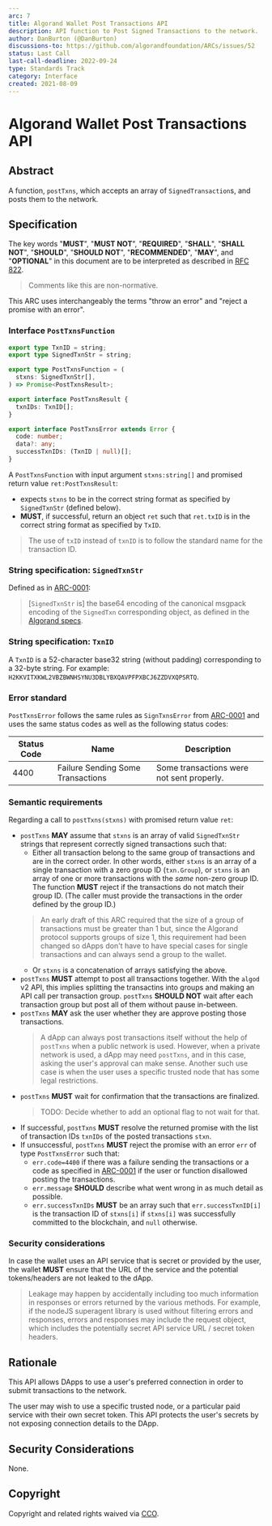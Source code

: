```yaml
---
arc: 7
title: Algorand Wallet Post Transactions API
description: API function to Post Signed Transactions to the network.
author: DanBurton (@DanBurton)
discussions-to: https://github.com/algorandfoundation/ARCs/issues/52
status: Last Call
last-call-deadline: 2022-09-24
type: Standards Track
category: Interface
created: 2021-08-09
---
```


# Algorand Wallet Post Transactions API

## Abstract

A function, `postTxns`, which accepts an array of `SignedTransaction`s, and posts them to the network.

## Specification

The key words "**MUST**", "**MUST NOT**", "**REQUIRED**", "**SHALL**", "**SHALL NOT**", "**SHOULD**", "**SHOULD NOT**", "**RECOMMENDED**", "**MAY**", and "**OPTIONAL**" in this document are to be interpreted as described in <a href="https://www.ietf.org/rfc/rfc822.txt">RFC 822</a>.

> Comments like this are non-normative.

This ARC uses interchangeably the terms "throw an error" and "reject a promise with an error".

### Interface `PostTxnsFunction`

```ts
export type TxnID = string;
export type SignedTxnStr = string;

export type PostTxnsFunction = (
  stxns: SignedTxnStr[],
) => Promise<PostTxnsResult>;

export interface PostTxnsResult {
  txnIDs: TxnID[];
}

export interface PostTxnsError extends Error {
  code: number;
  data?: any;
  successTxnIDs: (TxnID | null)[];
}
```

A `PostTxnsFunction` with input argument `stxns:string[]` and promised return value `ret:PostTxnsResult`:
* expects `stxns` to be in the correct string format as specified by `SignedTxnStr` (defined below).
* **MUST**, if successful, return an object `ret` such that `ret.txID` is in the correct string format as specified by `TxID`.

> The use of `txID` instead of `txnID` is to follow the standard name for the transaction ID.

### String specification: `SignedTxnStr`

Defined as in [ARC-0001](./arc-0001.md#interface-signedtxnstr):

> [`SignedTxnStr` is] the base64 encoding of the canonical msgpack encoding of the `SignedTxn` corresponding object, as defined in the <a href="https://github.com/algorandfoundation/specs">Algorand specs</a>.

### String specification: `TxnID`

A `TxnID` is a 52-character base32 string (without padding) corresponding to a 32-byte string.
For example: `H2KKVITXKWL2VBZBWNHSYNU3DBLYBXQAVPFPXBCJ6ZZDVXQPSRTQ`.

### Error standard

`PostTxnsError` follows the same rules as `SignTxnsError` from [ARC-0001](./arc-0001.md#error-interface-signtxnserror) and uses the same status codes as well as the following status codes:


| Status Code | Name | Description |
| ----------- | ---- | ----------- |
| 4400 | Failure Sending Some Transactions | Some transactions were not sent properly. |

### Semantic requirements

Regarding a call to `postTxns(stxns)` with promised return value `ret`:

* `postTxns` **MAY** assume that `stxns` is an array of valid `SignedTxnStr` strings that represent correctly signed transactions such that:
  * Either all transaction belong to the same group of transactions and are in the correct order. In other words, either `stxns` is an array of a single transaction with a zero group ID (`txn.Group`), or `stxns` is an array of one or more transactions with the *same* non-zero group ID. The function **MUST** reject if the transactions do not match their group ID. (The caller must provide the transactions in the order defined by the group ID.)
  >An early draft of this ARC required that the size of a group of transactions must be greater than 1 but, since the Algorand protocol supports groups of size 1, this requirement had been changed so dApps don't have to have special cases for single transactions and can always send a group to the wallet.
  * Or `stxns` is a concatenation of arrays satisfying the above.
* `postTxns` **MUST** attempt to post all transactions together.  With the `algod` v2 API, this implies splitting the transactins into groups and making an API call per transaction group. `postTxns` **SHOULD NOT** wait after each transaction group but post all of them without pause in-between.
* `postTxns` **MAY** ask the user whether they are approve posting those transactions.
  > A dApp can always post transactions itself without the help of `postTxns` when a public network is used.
  > However, when a private network is used, a dApp may need `postTxns`, and in this case, asking the user's approval can make sense.
  > Another such use case is when the user uses a specific trusted node that has some legal restrictions.
* `postTxns` **MUST** wait for confirmation that the transactions are finalized.
  > TODO: Decide whether to add an optional flag to not wait for that.
* If successful, `postTxns` **MUST** resolve the returned promise with the list of transaction IDs `txnIDs` of the posted transactions `stxn`.
* If unsuccessful, `postTxns` **MUST** reject the promise with an error `err` of type `PostTxnsError` such that:
  * `err.code=4400` if there was a failure sending the transactions or a code as specified in [ARC-0001](./arc-0001.md#error-standards) if the user or function disallowed posting the transactions.
  * `err.message` **SHOULD** describe what went wrong in as much detail as possible.
  * `err.successTxnIDs` **MUST** be an array such that `err.successTxnID[i]` is the transaction ID of `stxns[i]` if `stxns[i]` was successfully committed to the blockchain, and `null` otherwise.

### Security considerations

In case the wallet uses an API service that is secret or provided by the user, the wallet **MUST** ensure that the URL of the service and the potential tokens/headers are not leaked to the dApp.

> Leakage may happen by accidentally including too much information in responses or errors returned by the various methods. For example, if the nodeJS superagent library is used without filtering errors and responses, errors and responses may include the request object, which includes the potentially secret API service URL / secret token headers.

## Rationale

This API allows DApps to use a user's preferred connection in order to submit transactions to the network.

The user may wish to use a specific trusted node, or a particular paid service with their own secret token. This API protects the user's secrets by not exposing connection details to the DApp.

## Security Considerations

None.

## Copyright

Copyright and related rights waived via <a href="https://creativecommons.org/publicdomain/zero/1.0/">CCO</a>.